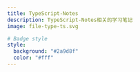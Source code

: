 ```yaml
---
title: TypeScript-Notes
description: TypeScript-Notes相关的学习笔记
image: file-type-ts.svg

# Badge style
style:
  background: "#2a9d8f"
  color: "#fff"
---
```

